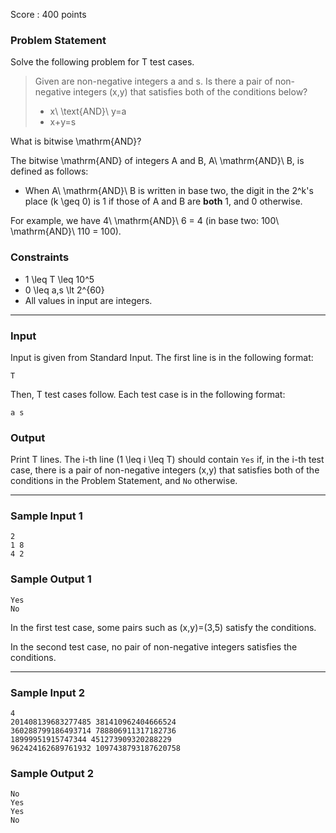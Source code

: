 Score : 400 points

### Problem Statement

Solve the following problem for T test cases.

> Given are non-negative integers a and s. Is there a pair of non-negative integers (x,y) that satisfies both of the conditions below?
>
> * x\ \text{AND}\ y=a
> * x+y=s

What is bitwise \mathrm{AND}?

The bitwise \mathrm{AND} of integers A and B, A\ \mathrm{AND}\ B, is defined as follows:

* When A\ \mathrm{AND}\ B is written in base two, the digit in the 2^k's place (k \geq 0) is 1 if those of A and B are **both** 1, and 0 otherwise.

For example, we have 4\ \mathrm{AND}\ 6 = 4 (in base two: 100\ \mathrm{AND}\ 110 = 100).

### Constraints

* 1 \leq T \leq 10^5
* 0 \leq a,s \lt 2^{60}
* All values in input are integers.

---

### Input

Input is given from Standard Input. The first line is in the following format:

```
T
```

Then, T test cases follow. Each test case is in the following format:

```
a s
```

### Output

Print T lines. The i-th line (1 \leq i \leq T) should contain `Yes` if, in the i-th test case, there is a pair of non-negative integers (x,y) that satisfies both of the conditions in the Problem Statement, and `No` otherwise.

---

### Sample Input 1

```
2
1 8
4 2
```

### Sample Output 1

```
Yes
No
```

In the first test case, some pairs such as (x,y)=(3,5) satisfy the conditions.

In the second test case, no pair of non-negative integers satisfies the conditions.

---

### Sample Input 2

```
4
201408139683277485 381410962404666524
360288799186493714 788806911317182736
18999951915747344 451273909320288229
962424162689761932 1097438793187620758
```

### Sample Output 2

```
No
Yes
Yes
No
```